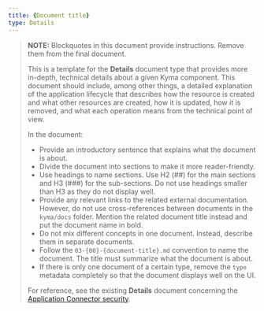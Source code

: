 ```yaml
---
title: {Document title}
type: Details
---
```


>**NOTE:** Blockquotes in this document provide instructions. Remove them from the final document.
>
>This is a template for the **Details** document type that provides more in-depth, technical details about a given Kyma component. This document should include, among other things, a detailed explanation of the application lifecycle that describes how the resource is created and what other resources are created, how it is updated, how it is removed, and what each operation means from the technical point of view.  
>
>  In the document:
> * Provide an introductory sentence that explains what the document is about.
> * Divide the document into sections to make it more reader-friendly.
> * Use headings to name sections. Use H2 (##) for the main sections and H3 (###) for the sub-sections. Do not use headings smaller than H3 as they do not display well.
> * Provide any relevant links to the related external documentation. However, do not use cross-references between documents in the `kyma/docs` folder. Mention the related document title instead and put the document name in bold.
> * Do not mix different concepts in one document. Instead, describe them in separate documents.
> * Follow the `03-{00}-{document-title}.md` convention to name the document. The title must summarize what the document is about.
> * If there is only one document of a certain type, remove the `type` metadata completely so that the document displays well on the UI.
>
> For reference, see the existing **Details** document concerning the [Application Connector security](https://kyma-project.io/docs/components/application-connector/#details-security).
